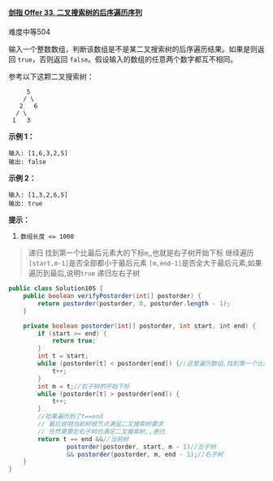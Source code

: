 #### [剑指 Offer 33. 二叉搜索树的后序遍历序列](https://leetcode.cn/problems/er-cha-sou-suo-shu-de-hou-xu-bian-li-xu-lie-lcof/)

难度中等504

输入一个整数数组，判断该数组是不是某二叉搜索树的后序遍历结果。如果是则返回 `true`，否则返回 `false`。假设输入的数组的任意两个数字都互不相同。

参考以下这颗二叉搜索树：

```
     5
    / \
   2   6
  / \
 1   3
```

**示例 1：**

```
输入: [1,6,3,2,5]
输出: false
```

**示例 2：**

```
输入: [1,3,2,6,5]
输出: true
```

**提示：**

1. `数组长度 <= 1000`

> 递归
> 找到第一个比最后元素大的下标`m`,,也就是右子树开始下标
> 继续遍历
> `[start,m-1]`是否全部都小于最后元素
> `[m,end-1]`是否全大于最后元素,如果遍历到最后,说明`true`
> 递归左右子树

```java
public class Solution105 {
    public boolean verifyPostorder(int[] postorder) {
        return postorder(postorder, 0, postorder.length - 1);
    }

    private boolean postorder(int[] postorder, int start, int end) {
        if (start >= end) {
            return true;
        }
        int t = start;
        while (postorder[t] < postorder[end]) {//这里遍历数组,找到第一个比根节点大的 下标,,也就是右子树的开始下标
            t++;
        }
        int m = t;//右子树的开始下标
        while (postorder[t] > postorder[end]) {
            t++;
        }
        //如果遍历到了t==end
        // 最后说明当前树根节点满足二叉搜索树要求
        // 任然需要左右子树也满足二叉搜索树,,递归
        return t == end &&//当前树
                postorder(postorder, start, m - 1)//左子树
                && postorder(postorder, m, end - 1);//右子树
    }
}
```